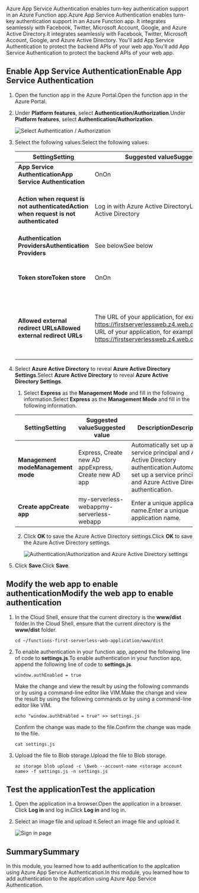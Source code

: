 <span data-ttu-id="3a245-101">Azure App Service Authentication enables turn-key authentication support in an Azure Function app.</span><span class="sxs-lookup"><span data-stu-id="3a245-101">Azure App Service Authentication enables turn-key authentication support in an Azure Function app.</span></span> <span data-ttu-id="3a245-102">It integrates seamlessly with Facebook, Twitter, Microsoft Account, Google, and Azure Active Directory.</span><span class="sxs-lookup"><span data-stu-id="3a245-102">It integrates seamlessly with Facebook, Twitter, Microsoft Account, Google, and Azure Active Directory.</span></span> <span data-ttu-id="3a245-103">You'll add App Service Authentication to protect the backend APIs of your web app.</span><span class="sxs-lookup"><span data-stu-id="3a245-103">You'll add App Service Authentication to protect the backend APIs of your web app.</span></span>

## <a name="enable-app-service-authentication"></a><span data-ttu-id="3a245-104">Enable App Service Authentication</span><span class="sxs-lookup"><span data-stu-id="3a245-104">Enable App Service Authentication</span></span>

1. <span data-ttu-id="3a245-105">Open the function app in the Azure Portal.</span><span class="sxs-lookup"><span data-stu-id="3a245-105">Open the function app in the Azure Portal.</span></span>

2. <span data-ttu-id="3a245-106">Under **Platform features**, select **Authentication/Authorization**.</span><span class="sxs-lookup"><span data-stu-id="3a245-106">Under **Platform features**, select **Authentication/Authorization**.</span></span>

    ![Select Authentication / Authorization](media/functions-first-serverless-web-app/6-authorization.jpg)

3. <span data-ttu-id="3a245-108">Select the following values:</span><span class="sxs-lookup"><span data-stu-id="3a245-108">Select the following values:</span></span>


   |                   <span data-ttu-id="3a245-109">Setting</span><span class="sxs-lookup"><span data-stu-id="3a245-109">Setting</span></span>                    |                                        <span data-ttu-id="3a245-110">Suggested value</span><span class="sxs-lookup"><span data-stu-id="3a245-110">Suggested value</span></span>                                        |                                   <span data-ttu-id="3a245-111">Description</span><span class="sxs-lookup"><span data-stu-id="3a245-111">Description</span></span>                                    |
   |----------------------------------------------|-----------------------------------------------------------------------------------------------|----------------------------------------------------------------------------------|
   |        <span data-ttu-id="3a245-112">**App Service Authentication**</span><span class="sxs-lookup"><span data-stu-id="3a245-112">**App Service Authentication**</span></span>        |                                              <span data-ttu-id="3a245-113">On</span><span class="sxs-lookup"><span data-stu-id="3a245-113">On</span></span>                                               |                              <span data-ttu-id="3a245-114">Enable authentication.</span><span class="sxs-lookup"><span data-stu-id="3a245-114">Enable authentication.</span></span>                              |
   | <span data-ttu-id="3a245-115">**Action when request is not authenticated**</span><span class="sxs-lookup"><span data-stu-id="3a245-115">**Action when request is not authenticated**</span></span> |                              <span data-ttu-id="3a245-116">Log in with Azure Active Directory</span><span class="sxs-lookup"><span data-stu-id="3a245-116">Log in with Azure Active Directory</span></span>                               |                <span data-ttu-id="3a245-117">Select a configured authentication method (below).</span><span class="sxs-lookup"><span data-stu-id="3a245-117">Select a configured authentication method (below).</span></span>                |
   |         <span data-ttu-id="3a245-118">**Authentication Providers**</span><span class="sxs-lookup"><span data-stu-id="3a245-118">**Authentication Providers**</span></span>         |                                           <span data-ttu-id="3a245-119">See below</span><span class="sxs-lookup"><span data-stu-id="3a245-119">See below</span></span>                                           |                                    <span data-ttu-id="3a245-120">See below</span><span class="sxs-lookup"><span data-stu-id="3a245-120">See below</span></span>                                     |
   |               <span data-ttu-id="3a245-121">**Token store**</span><span class="sxs-lookup"><span data-stu-id="3a245-121">**Token store**</span></span>                |                                              <span data-ttu-id="3a245-122">On</span><span class="sxs-lookup"><span data-stu-id="3a245-122">On</span></span>                                               |                  <span data-ttu-id="3a245-123">Allow App Service to store and manage tokens.</span><span class="sxs-lookup"><span data-stu-id="3a245-123">Allow App Service to store and manage tokens.</span></span>                   |
   |      <span data-ttu-id="3a245-124">**Allowed external redirect URLs**</span><span class="sxs-lookup"><span data-stu-id="3a245-124">**Allowed external redirect URLs**</span></span>      | <span data-ttu-id="3a245-125">The URL of your application, for example: https://firstserverlessweb.z4.web.core.windows.net/</span><span class="sxs-lookup"><span data-stu-id="3a245-125">The URL of your application, for example: https://firstserverlessweb.z4.web.core.windows.net/</span></span> | <span data-ttu-id="3a245-126">URL(s) that App Service is allowed to redirect to after a user is authenticated.</span><span class="sxs-lookup"><span data-stu-id="3a245-126">URL(s) that App Service is allowed to redirect to after a user is authenticated.</span></span> |


4. <span data-ttu-id="3a245-127">Select **Azure Active Directory** to reveal **Azure Active Directory Settings**.</span><span class="sxs-lookup"><span data-stu-id="3a245-127">Select **Azure Active Directory** to reveal **Azure Active Directory Settings**.</span></span>

   1. <span data-ttu-id="3a245-128">Select **Express** as the **Management Mode** and fill in the following information.</span><span class="sxs-lookup"><span data-stu-id="3a245-128">Select **Express** as the **Management Mode** and fill in the following information.</span></span>


    |       <span data-ttu-id="3a245-129">Setting</span><span class="sxs-lookup"><span data-stu-id="3a245-129">Setting</span></span>       |      <span data-ttu-id="3a245-130">Suggested value</span><span class="sxs-lookup"><span data-stu-id="3a245-130">Suggested value</span></span>       |                                     <span data-ttu-id="3a245-131">Description</span><span class="sxs-lookup"><span data-stu-id="3a245-131">Description</span></span>                                     |
    |---------------------|----------------------------|-------------------------------------------------------------------------------------|
    | <span data-ttu-id="3a245-132">**Management mode**</span><span class="sxs-lookup"><span data-stu-id="3a245-132">**Management mode**</span></span> | <span data-ttu-id="3a245-133">Express, Create new AD app</span><span class="sxs-lookup"><span data-stu-id="3a245-133">Express, Create new AD app</span></span> | <span data-ttu-id="3a245-134">Automatically set up a service principal and Azure Active Directory authentication.</span><span class="sxs-lookup"><span data-stu-id="3a245-134">Automatically set up a service principal and Azure Active Directory authentication.</span></span> |
    |   <span data-ttu-id="3a245-135">**Create app**</span><span class="sxs-lookup"><span data-stu-id="3a245-135">**Create app**</span></span>    |    <span data-ttu-id="3a245-136">my-serverless-webapp</span><span class="sxs-lookup"><span data-stu-id="3a245-136">my-serverless-webapp</span></span>    |                          <span data-ttu-id="3a245-137">Enter a unique application name.</span><span class="sxs-lookup"><span data-stu-id="3a245-137">Enter a unique application name.</span></span>                           |


   2. <span data-ttu-id="3a245-138">Click **OK** to save the Azure Active Directory settings.</span><span class="sxs-lookup"><span data-stu-id="3a245-138">Click **OK** to save the Azure Active Directory settings.</span></span>

      ![Authentication/Authorization and Azure Active Directory settings](media/functions-first-serverless-web-app/6-create-aad.png)

5. <span data-ttu-id="3a245-140">Click **Save**.</span><span class="sxs-lookup"><span data-stu-id="3a245-140">Click **Save**.</span></span>


## <a name="modify-the-web-app-to-enable-authentication"></a><span data-ttu-id="3a245-141">Modify the web app to enable authentication</span><span class="sxs-lookup"><span data-stu-id="3a245-141">Modify the web app to enable authentication</span></span>

1. <span data-ttu-id="3a245-142">In the Cloud Shell, ensure that the current directory is the **www/dist** folder.</span><span class="sxs-lookup"><span data-stu-id="3a245-142">In the Cloud Shell, ensure that the current directory is the **www/dist** folder.</span></span>

    ```azurecli
    cd ~/functions-first-serverless-web-application/www/dist
    ```

1. <span data-ttu-id="3a245-143">To enable authentication in your function app, append the following line of code to **settings.js**.</span><span class="sxs-lookup"><span data-stu-id="3a245-143">To enable authentication in your function app, append the following line of code to **settings.js**.</span></span>

    `window.authEnabled = true`

    <span data-ttu-id="3a245-144">Make the change and view the result by using the following commands or by using a command-line editor like VIM.</span><span class="sxs-lookup"><span data-stu-id="3a245-144">Make the change and view the result by using the following commands or by using a command-line editor like VIM.</span></span>

    ```azurecli
    echo "window.authEnabled = true" >> settings.js
    ```

    <span data-ttu-id="3a245-145">Confirm the change was made to the file.</span><span class="sxs-lookup"><span data-stu-id="3a245-145">Confirm the change was made to the file.</span></span>

    ```azurecli
    cat settings.js
    ```

1. <span data-ttu-id="3a245-146">Upload the file to Blob storage.</span><span class="sxs-lookup"><span data-stu-id="3a245-146">Upload the file to Blob storage.</span></span>

    ```azurecli
    az storage blob upload -c \$web --account-name <storage account name> -f settings.js -n settings.js
    ```


## <a name="test-the-application"></a><span data-ttu-id="3a245-147">Test the application</span><span class="sxs-lookup"><span data-stu-id="3a245-147">Test the application</span></span>

1. <span data-ttu-id="3a245-148">Open the application in a browser.</span><span class="sxs-lookup"><span data-stu-id="3a245-148">Open the application in a browser.</span></span> <span data-ttu-id="3a245-149">Click **Log in** and log in.</span><span class="sxs-lookup"><span data-stu-id="3a245-149">Click **Log in** and log in.</span></span>

1. <span data-ttu-id="3a245-150">Select an image file and upload it.</span><span class="sxs-lookup"><span data-stu-id="3a245-150">Select an image file and upload it.</span></span>

    ![Sign in page](media/functions-first-serverless-web-app/6-aad-auth.png)


## <a name="summary"></a><span data-ttu-id="3a245-152">Summary</span><span class="sxs-lookup"><span data-stu-id="3a245-152">Summary</span></span>

<span data-ttu-id="3a245-153">In this module, you learned how to add authentication to the applcation using Azure App Service Authentication.</span><span class="sxs-lookup"><span data-stu-id="3a245-153">In this module, you learned how to add authentication to the applcation using Azure App Service Authentication.</span></span>
